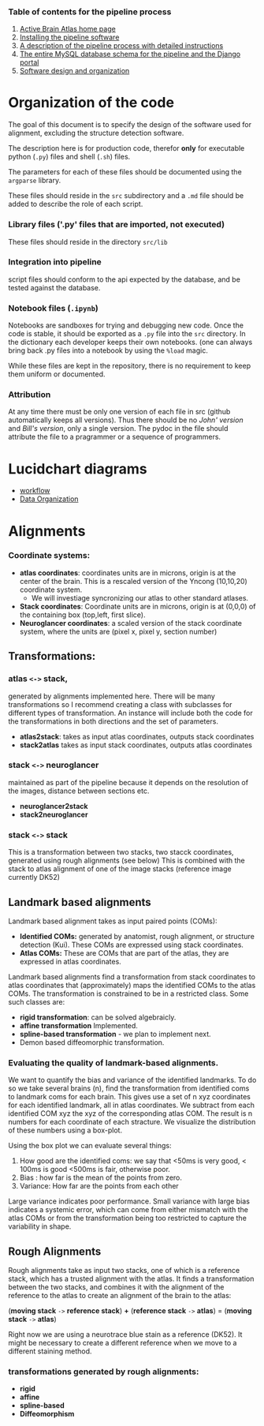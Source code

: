 ### Table of contents for the pipeline process
1. [Active Brain Atlas home page](https://github.com/ActiveBrainAtlas2)
1. [Installing the pipeline software](SETUP.md)
1. [A description of the pipeline process with detailed instructions](PROCESS.md)
1. [The entire MySQL database schema for the pipeline and the Django portal](schema.sql)
1. [Software design and organization](Design.md)

# Organization of the code

The goal of this document is to specify the design of the software used for alignment, excluding the structure detection software.

The description here is for production code, therefor **only** for executable python (`.py`) files and shell (`.sh`) files.

The parameters for each of these files should be documented using the `argparse`
library. 

These files should reside in the `src` subdirectory and a `.md` file should be added to describe the role of each script.

### Library files ('.py' files that are imported, not executed)
These files should reside in the directory `src/lib`

### Integration into pipeline
script files should conform to the api expected by the database, and be tested against the database.

### Notebook files (`.ipynb`)
Notebooks are sandboxes for trying and debugging new code. Once the code is stable, it should be exported as a `.py` file into the `src` directory. In the dictionary each developer keeps their own notebooks. (one can always bring back .py files into a notebook by using the `%load` magic.

While these files are kept in the repository, there is no requirement to keep them uniform or documented.

### Attribution
At any time there must be only one version of each file in src (github automatically keeps all versions). Thus there should be no *John' version* and *Bill's version*, only a single version. The pydoc in the file should attribute the file to a pragrammer or a sequence of programmers.

# Lucidchart diagrams
* [workflow](https://lucid.app/lucidchart/invitations/accept/inv_0534f70f-378d-4708-bbae-056f1aa7d3b3)
* [Data Organization](https://lucid.app/lucidchart/invitations/accept/inv_9d5af939-c120-46a5-b6da-649119d54ffe)


# Alignments

### Coordinate systems:
* **atlas coordinates**: coordinates units are in microns, origin is at the center of the brain. This is a rescaled version of the Yncong (10,10,20) coordinate system.
   * We will investiage syncronizing our atlas to other standard atlases. 
* **Stack coordinates**:  Coordinate units are in microns, origin is at (0,0,0) of the containing box (top,left, first slice).
* **Neuroglancer coordinates**: a scaled version of the stack coordinate system, where the units are (pixel x, pixel y, section number)

## Transformations:

### **atlas** `<->` **stack**, 
generated by alignments implemented here. There will be many transformations so I recommend creating a class with subclasses for different types of transformation. An instance will include both the code for the transformations in both directions and the set of parameters. 

* **atlas2stack**: takes as input atlas coordinates, outputs stack coordinates
* **stack2atlas**  takes as input stack coordinates, outputs atlas coordinates

### **stack** `<->` **neuroglancer**
 maintained as part of the pipeline because it depends on the resolution of the images, distance between sections etc.

* **neuroglancer2stack**
* **stack2neuroglancer**

### **stack** `<->` **stack**
This is a transformation between two stacks, two stacck coordinates, generated using rough alignments (see below)
This is combined with the stack to atlas alignment of one of the image stacks (reference image currently DK52)

## Landmark based alignments
Landmark based alignment takes as input paired points (COMs): 
* **Identified COMs:** generated by anatomist, rough alignment, or structure detection (Kui). These COMs are expressed using stack coordinates.
* **Atlas COMs:** These are COMs that are part of the atlas, they are expressed in atlas coordinates.

Landmark based alignments find a transformation from stack coordinates to atlas coordinates that (approximately) maps the identified COMs to the atlas COMs. The transformation is constrained to be in a restricted class. Some such classes are:
* **rigid transformation**: can be solved algebraicly.
* **affine transformation** Implemented.
* **spline-based transformation** - we plan to implement next.
* Demon based diffeomorphic transformation.

### Evaluating the quality of landmark-based alignments.

We want to quantify the bias and variance of the identified landmarks. To do so
we take several brains (n), find the transformation from identified coms to landmark coms for each brain. This gives use a set of n xyz coordinates for each identified landmark, all in atlas coordinates. We subtract from each identified COM xyz the xyz of the corresponding atlas COM. The result is n numbers for each coordinate of each stracture. We visualize the distribution of these numbers using a box-plot.

Using the box plot we can evaluate several things:

1. How good are the identified coms: we say that <50ms is very good, < 100ms is good <500ms is fair, otherwise poor.
1. Bias : how far is the mean of the points from zero. 
2. Variance: How far are the points from each other

Large variance indicates poor performance. Small variance with large bias indicates a systemic error, which can come from either mismatch with the atlas COMs or from the transformation being too restricted to capture the variability in shape.

## Rough Alignments

Rough alignments take as input two stacks, one of which is a reference stack, which has a trusted alignment with the atlas. It finds a transformation between the two stacks, and combines it with the alignment of the reference to the atlas to create an alignment of the brain to the atlas:

(**moving stack** `->` **reference stack**) **+** (**reference stack** `->` **atlas**) = (**moving stack** `->` **atlas**)

Right now we are using a neurotrace blue stain as a reference (DK52). It might be necessary to create a different reference when we move to a different staining method.

### transformations generated by rough alignments:
* **rigid** 
* **affine**
* **spline-based**
* **Diffeomorphism** 


